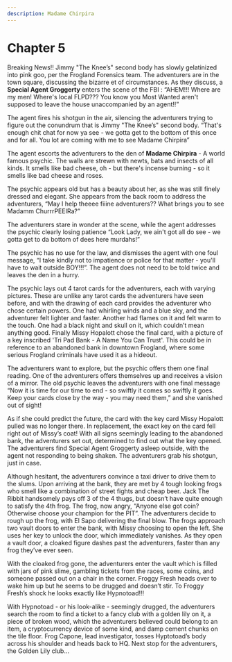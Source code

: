 ```yaml
---
description: Madame Chirpira
---
```


# Chapter 5

Breaking News!! Jimmy "The Knee’s" second body has slowly gelatinized into pink goo, per the Frogland Forensics team. The adventurers are in the town square, discussing the bizarre et of circumstances. As they discuss, a **Special Agent Groggerty** enters the scene of the FBI : “AHEM!!! Where are my men! Where's local FLPD??? You know you Most Wanted aren't supposed to leave the house unaccompanied by an agent!!”

The agent fires his shotgun in the air, silencing the adventurers trying to figure out the conundrum that is Jimmy "The Knee’s" second body. “That's enough chit chat for now ya see - we gotta get to the bottom of this once and for all. You lot are coming with me to see Madame Chirpira”

The agent escorts the adventurers to the den of **Madame Chirpira** - A world famous psychic. The walls are strewn with newts, bats and insects of all kinds. It smells like bad cheese, oh - but there's incense burning - so it smells like bad cheese and roses.

The psychic appears old but has a beauty about her, as she was still finely dressed and elegant. She appears from the back room to address the adventurers, “May I help theeee fiiine adventurers?? What brings you to see Madamm ChurrrPEEIRa?”

The adventurers stare in wonder at the scene, while the agent addresses the psychic clearly losing patience “Look Lady, we ain't got all do see - we gotta get to da bottom of dees here murdahs!”

The psychic has no use for the law, and dismisses the agent with one foul message, “I take kindly not to impatience or police for that matter - you'll have to wait outside BOY!!!”. The agent does not need to be told twice and leaves the den in a hurry.

The psychic lays out 4 tarot cards for the adventurers, each with varying pictures. These are unlike any tarot cards the adventurers have seen before, and with the drawing of each card provides the adventurer who chose certain powers. One had whirling winds and a blue sky, and the adventurer felt lighter and faster. Another had flames on it and felt warm to the touch. One had a black night and skull on it, which couldn’t mean anything good. Finally Missy Hopalott chose the final card, with a picture of a key inscribed 'Tri Pad Bank - A Name You Can Trust'. This could be in reference to an abandoned bank in downtown Frogland, where some serious Frogland criminals have used it as a hideout.

The adventurers want to explore, but the psychic offers them one final reading. One of the adventurers offers themselves up and receives a vision of a mirror. The old psychic leaves the adventurers with one final message “Now it is time for our time to end - so swiftly it comes so swiftly it goes. Keep your cards close by the way - you may need them,” and she vanished out of sight!

As if she could predict the future, the card with the key card Missy Hopalott pulled was no longer there. In replacement, the exact key on the card fell right out of Missy’s coat! With all signs seemingly leading to the abandoned bank, the adventurers set out, determined to find out what the key opened. The adventurers find Special Agent Groggerty asleep outside, with the agent not responding to being shaken. The adventurers grab his shotgun, just in case.

Although hesitant, the adventurers convince a taxi driver to drive them to the slums. Upon arriving at the bank, they are met by 4 tough looking frogs who smell like a combination of street fights and cheap beer. Jack The Ribbit handsomely pays off 3 of the 4 thugs, but doesn’t have quite enough to satisfy the 4th frog. The frog, now angry, “Anyone else got coin? Otherwise choose your champion for the PIT”. The adventurers decide to rough up the frog, with El Sapo delivering the final blow. The frogs approach two vault doors to enter the bank, with Missy choosing to open the left. She uses her key to unlock the door, which immediately vanishes. As they open a vault door, a cloaked figure dashes past the adventurers, faster than any frog they’ve ever seen.

With the cloaked frog gone, the adventurers enter the vault which is filled with jars of pink slime, gambling tickets from the races, some coins, and someone passed out on a chair in the corner. Froggy Fresh heads over to wake him up but he seems to be drugged and doesn’t stir. To Froggy Fresh’s shock he looks exactly like Hypnotoad!!!

With Hypnotoad - or his look-alike - seemingly drugged, the adventurers search the room to find a ticket to a fancy club with a golden lily on it, a piece of broken wood, which the adventurers believed could belong to an item, a cryptocurrency device of some kind, and damp cement chunks on the tile floor. Frog Capone, lead investigator, tosses Hyptotoad’s body across his shoulder and heads back to HQ. Next stop for the adventurers, the Golden Lily club…
